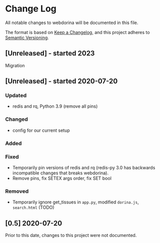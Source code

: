 # Change Log
All notable changes to webdorina will be documented in this file.

The format is based on [Keep a Changelog](http://keepachangelog.com/), 
and this project adheres to [Semantic Versioning](http://semver.org/).

## [Unreleased] - started 2023

Migration

## [Unreleased] - started 2020-07-20

### Updated
- redis and rq, Python 3.9 (remove all pins)

### Changed
- config for our current setup

### Added

### Fixed
- Temporarily pin versions of redis and rq (redis-py 3.0 has backwards incompatible changes that breaks webdorina).
- Remove pins, fix SETEX args order, fix SET bool 

### Removed
- Temporarily ignore get_tissues in `app.py`, modified `dorina.js`, `search.html` (TODO)

## [0.5] 2020-07-20

Prior to this date, changes to this project were not documented.

